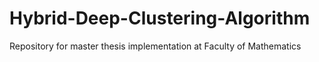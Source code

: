# Hybrid-Deep-Clustering-Algorithm
Repository for master thesis implementation at Faculty of Mathematics
